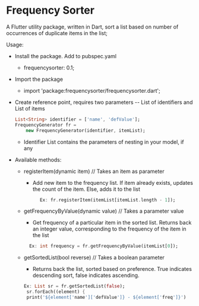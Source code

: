 # Frequency Sorter

A Flutter utility package, written in Dart, sort a list based on number of occurrences of duplicate items in the list;

Usage: 

- Install the package. Add to pubspec.yaml

     -   frequencysorter: 0.1;

- Import the package

   - import 'package:frequencysorter/frequencysorter.dart';

- Create reference point, requires two parameters --     List of identifiers and List of items

    ```dart
    List<String> identifier = ['name', 'defValue'];
    FrequencyGenerator fr =
        new FrequencyGenerator(identifier, itemList);
    ```
    - Identifier List contains the parameters of nesting in your model, if any

- Available methods:
   - registerItem(dynamic item) // Takes an item as parameter
      - Add new item to the frequency list. If item already exists, updates the count of the item. Else, adds it to the list  
     ```dart
           Ex: fr.registerItem(itemList[itemList.length - 1]);
     ``` 

    - getFrequencyByValue(dynamic value) // Takes a parameter value 
       - Get frequency of a particular item in the sorted list. Returns back an integer value, corresponding to the frequency of the item in the list
      ```dart
        Ex: int frequency = fr.getFrequencyByValue(itemList[0]);
        ```
    - getSortedList(bool reverse) // Takes a boolean parameter
        -  Returns back the list, sorted based on preference. True indicates descending sort, false indicates ascending.
        ```dart
        Ex: List sr = fr.getSortedList(false);
         sr.forEach((element) {
         print('${element['name']['defValue']} - ${element['freq']}')
      ``` 
    


      


          
  


